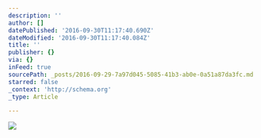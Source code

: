 ```yaml
---
description: ''
author: []
datePublished: '2016-09-30T11:17:40.690Z'
dateModified: '2016-09-30T11:17:40.084Z'
title: ''
publisher: {}
via: {}
inFeed: true
sourcePath: _posts/2016-09-29-7a97d045-5085-41b3-ab0e-0a51a87da3fc.md
starred: false
_context: 'http://schema.org'
_type: Article

---
```

![](https://the-grid-user-content.s3-us-west-2.amazonaws.com/87350a41-748d-4a74-96eb-f214eaa0386b.jpg)